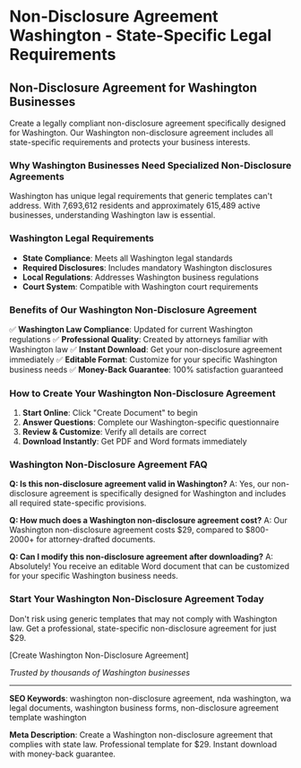 # Non-Disclosure Agreement Washington - State-Specific Legal Requirements

## Non-Disclosure Agreement for Washington Businesses

Create a legally compliant non-disclosure agreement specifically designed for Washington. Our Washington non-disclosure agreement includes all state-specific requirements and protects your business interests.

### Why Washington Businesses Need Specialized Non-Disclosure Agreements

Washington has unique legal requirements that generic templates can't address. With 7,693,612 residents and approximately 615,489 active businesses, understanding Washington law is essential.

### Washington Legal Requirements

- **State Compliance**: Meets all Washington legal standards
- **Required Disclosures**: Includes mandatory Washington disclosures
- **Local Regulations**: Addresses Washington business regulations
- **Court System**: Compatible with Washington court requirements

### Benefits of Our Washington Non-Disclosure Agreement

✅ **Washington Law Compliance**: Updated for current Washington regulations
✅ **Professional Quality**: Created by attorneys familiar with Washington law
✅ **Instant Download**: Get your non-disclosure agreement immediately
✅ **Editable Format**: Customize for your specific Washington business needs
✅ **Money-Back Guarantee**: 100% satisfaction guaranteed

### How to Create Your Washington Non-Disclosure Agreement

1. **Start Online**: Click "Create Document" to begin
2. **Answer Questions**: Complete our Washington-specific questionnaire
3. **Review & Customize**: Verify all details are correct
4. **Download Instantly**: Get PDF and Word formats immediately

### Washington Non-Disclosure Agreement FAQ

**Q: Is this non-disclosure agreement valid in Washington?**
A: Yes, our non-disclosure agreement is specifically designed for Washington and includes all required state-specific provisions.

**Q: How much does a Washington non-disclosure agreement cost?**
A: Our Washington non-disclosure agreement costs $29, compared to $800-2000+ for attorney-drafted documents.

**Q: Can I modify this non-disclosure agreement after downloading?**
A: Absolutely! You receive an editable Word document that can be customized for your specific Washington business needs.

### Start Your Washington Non-Disclosure Agreement Today

Don't risk using generic templates that may not comply with Washington law. Get a professional, state-specific non-disclosure agreement for just $29.

[Create Washington Non-Disclosure Agreement]

*Trusted by thousands of Washington businesses*

---

**SEO Keywords**: washington non-disclosure agreement, nda washington, wa legal documents, washington business forms, non-disclosure agreement template washington

**Meta Description**: Create a Washington non-disclosure agreement that complies with state law. Professional template for $29. Instant download with money-back guarantee.
